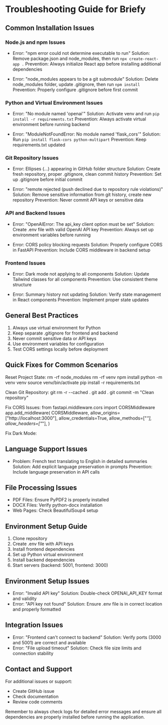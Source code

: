 # Troubleshooting Guide for Briefy

## Common Installation Issues

### Node.js and npm Issues
- Error: "npm error could not determine executable to run"
  Solution: Remove package.json and node_modules, then run `npx create-react-app .`
  Prevention: Always initialize React app before installing additional dependencies

- Error: "node_modules appears to be a git submodule"
  Solution: Delete node_modules folder, update .gitignore, then run `npm install`
  Prevention: Properly configure .gitignore before first commit

### Python and Virtual Environment Issues
- Error: "No module named 'openai'"
  Solution: Activate venv and run `pip install -r requirements.txt`
  Prevention: Always activate virtual environment before running backend

- Error: "ModuleNotFoundError: No module named 'flask_cors'"
  Solution: Run `pip install flask-cors python-multipart`
  Prevention: Keep requirements.txt updated

### Git Repository Issues
- Error: Ellipses (...) appearing in GitHub folder structure
  Solution: Create fresh repository, proper .gitignore, clean commit history
  Prevention: Set up .gitignore before initial commit

- Error: "remote rejected (push declined due to repository rule violations)"
  Solution: Remove sensitive information from git history, create new repository
  Prevention: Never commit API keys or sensitive data

### API and Backend Issues
- Error: "OpenAIError: The api_key client option must be set"
  Solution: Create .env file with valid OpenAI API key
  Prevention: Always set up environment variables before running

- Error: CORS policy blocking requests
  Solution: Properly configure CORS in FastAPI
  Prevention: Include CORS middleware in backend setup

### Frontend Issues
- Error: Dark mode not applying to all components
  Solution: Update Tailwind classes for all components
  Prevention: Use consistent theme structure

- Error: Summary history not updating
  Solution: Verify state management in React components
  Prevention: Implement proper state updates

## General Best Practices
1. Always use virtual environment for Python
2. Keep separate .gitignore for frontend and backend
3. Never commit sensitive data or API keys
4. Use environment variables for configuration
5. Test CORS settings locally before deployment

## Quick Fixes for Common Scenarios

Reset Project State:
rm -rf node_modules
rm -rf venv
npm install
python -m venv venv
source venv/bin/activate
pip install -r requirements.txt

Clean Git Repository:
git rm -r --cached .
git add .
git commit -m "Clean repository"

Fix CORS Issues:
from fastapi.middleware.cors import CORSMiddleware
app.add_middleware(
    CORSMiddleware,
    allow_origins=["http://localhost:3000"],
    allow_credentials=True,
    allow_methods=["*"],
    allow_headers=["*"],
)

Fix Dark Mode:
<div className={`${darkMode ? 'dark bg-gray-800' : 'bg-gray-50'}`}>

## Language Support Issues
- Problem: French text translating to English in detailed summaries
  Solution: Add explicit language preservation in prompts
  Prevention: Include language preservation in API calls

## File Processing Issues
- PDF Files: Ensure PyPDF2 is properly installed
- DOCX Files: Verify python-docx installation
- Web Pages: Check BeautifulSoup4 setup

## Environment Setup Guide
1. Clone repository
2. Create .env file with API keys
3. Install frontend dependencies
4. Set up Python virtual environment
5. Install backend dependencies
6. Start servers (backend: 5001, frontend: 3000)

## Environment Setup Issues
- Error: "Invalid API key"
  Solution: Double-check OPENAI_API_KEY format and validity
- Error: "API key not found"
  Solution: Ensure .env file is in correct location and properly formatted

## Integration Issues
- Error: "Frontend can't connect to backend"
  Solution: Verify ports (3000 and 5001) are correct and available
- Error: "File upload timeout"
  Solution: Check file size limits and connection stability

## Contact and Support
For additional issues or support:
- Create GitHub issue
- Check documentation
- Review code comments

Remember to always check logs for detailed error messages and ensure all dependencies are properly installed before running the application.